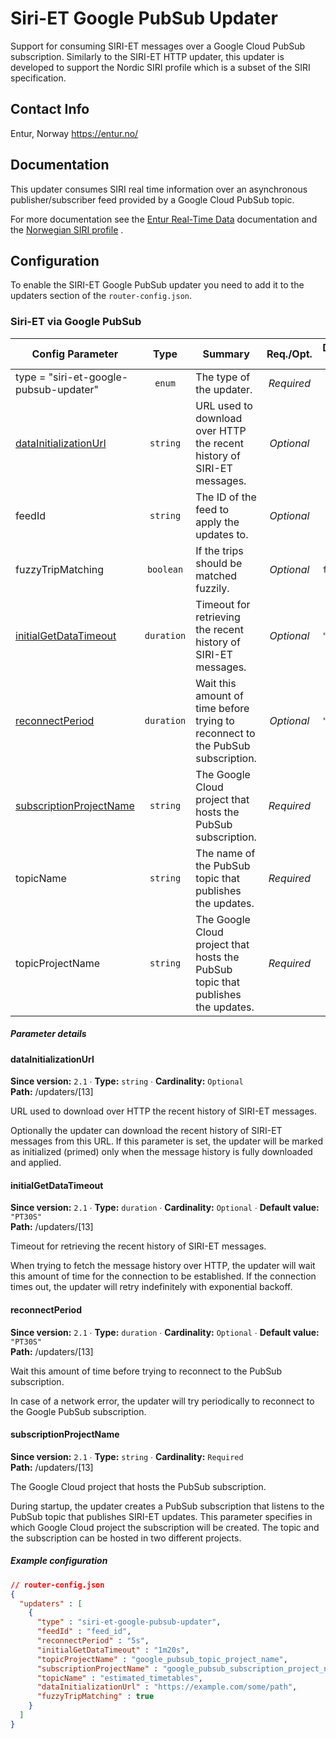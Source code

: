 # Siri-ET Google PubSub Updater

Support for consuming SIRI-ET messages over a Google Cloud PubSub subscription.
Similarly to the SIRI-ET HTTP updater, this updater is developed to support the Nordic SIRI profile
which is a subset of the SIRI specification.

## Contact Info
Entur, Norway
https://entur.no/

## Documentation

This updater consumes SIRI real time information over an asynchronous publisher/subscriber feed
provided by a Google Cloud PubSub topic.

For more documentation see
the [Entur Real-Time Data](https://developer.entur.org/pages-real-time-intro) documentation and
the [Norwegian SIRI profile](https://enturas.atlassian.net/wiki/spaces/PUBLIC/pages/637370420/Norwegian+SIRI+profile)
.

## Configuration

To enable the SIRI-ET Google PubSub updater you need to add it to the updaters section
of the `router-config.json`.

### Siri-ET via Google PubSub

<!-- siri-et-google-pubsub-updater BEGIN -->
<!-- NOTE! This section is auto-generated. Do not change, change doc in code instead. -->

| Config Parameter                                           |    Type    | Summary                                                                          |  Req./Opt. | Default Value | Since |
|------------------------------------------------------------|:----------:|----------------------------------------------------------------------------------|:----------:|---------------|:-----:|
| type = "siri-et-google-pubsub-updater"                     |   `enum`   | The type of the updater.                                                         | *Required* |               |  1.5  |
| [dataInitializationUrl](#u__13__dataInitializationUrl)     |  `string`  | URL used to download over HTTP the recent history of SIRI-ET messages.           | *Optional* |               |  2.1  |
| feedId                                                     |  `string`  | The ID of the feed to apply the updates to.                                      | *Optional* |               |  2.1  |
| fuzzyTripMatching                                          |  `boolean` | If the trips should be matched fuzzily.                                          | *Optional* | `false`       |  2.1  |
| [initialGetDataTimeout](#u__13__initialGetDataTimeout)     | `duration` | Timeout for retrieving the recent history of SIRI-ET messages.                   | *Optional* | `"PT30S"`     |  2.1  |
| [reconnectPeriod](#u__13__reconnectPeriod)                 | `duration` | Wait this amount of time before trying to reconnect to the PubSub subscription.  | *Optional* | `"PT30S"`     |  2.1  |
| [subscriptionProjectName](#u__13__subscriptionProjectName) |  `string`  | The Google Cloud project that hosts the PubSub subscription.                     | *Required* |               |  2.1  |
| topicName                                                  |  `string`  | The name of the PubSub topic that publishes the updates.                         | *Required* |               |  2.1  |
| topicProjectName                                           |  `string`  | The Google Cloud project that hosts the PubSub topic that publishes the updates. | *Required* |               |  2.1  |


##### Parameter details

<h4 id="u__13__dataInitializationUrl">dataInitializationUrl</h4>

**Since version:** `2.1` ∙ **Type:** `string` ∙ **Cardinality:** `Optional`   
**Path:** /updaters/[13] 

URL used to download over HTTP the recent history of SIRI-ET messages.

Optionally the updater can download the recent history of SIRI-ET messages from this URL.
If this parameter is set, the updater will be marked as initialized (primed) only when
the message history is fully downloaded and applied.


<h4 id="u__13__initialGetDataTimeout">initialGetDataTimeout</h4>

**Since version:** `2.1` ∙ **Type:** `duration` ∙ **Cardinality:** `Optional` ∙ **Default value:** `"PT30S"`   
**Path:** /updaters/[13] 

Timeout for retrieving the recent history of SIRI-ET messages.

When trying to fetch the message history over HTTP, the updater will wait this amount
of time for the connection to be established.
If the connection times out, the updater will retry indefinitely with exponential backoff.


<h4 id="u__13__reconnectPeriod">reconnectPeriod</h4>

**Since version:** `2.1` ∙ **Type:** `duration` ∙ **Cardinality:** `Optional` ∙ **Default value:** `"PT30S"`   
**Path:** /updaters/[13] 

Wait this amount of time before trying to reconnect to the PubSub subscription.

In case of a network error, the updater will try periodically to reconnect to the
Google PubSub subscription.


<h4 id="u__13__subscriptionProjectName">subscriptionProjectName</h4>

**Since version:** `2.1` ∙ **Type:** `string` ∙ **Cardinality:** `Required`   
**Path:** /updaters/[13] 

The Google Cloud project that hosts the PubSub subscription.

During startup, the updater creates a PubSub subscription that listens
to the PubSub topic that publishes SIRI-ET updates.
This parameter specifies in which Google Cloud project the subscription will be created.
The topic and the subscription can be hosted in two different projects.




##### Example configuration

```JSON
// router-config.json
{
  "updaters" : [
    {
      "type" : "siri-et-google-pubsub-updater",
      "feedId" : "feed_id",
      "reconnectPeriod" : "5s",
      "initialGetDataTimeout" : "1m20s",
      "topicProjectName" : "google_pubsub_topic_project_name",
      "subscriptionProjectName" : "google_pubsub_subscription_project_name",
      "topicName" : "estimated_timetables",
      "dataInitializationUrl" : "https://example.com/some/path",
      "fuzzyTripMatching" : true
    }
  ]
}
```

<!-- siri-et-google-pubsub-updater END -->

